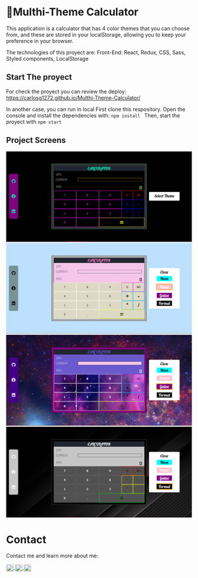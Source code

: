 # 🔢Multhi-Theme Calculator
This application is a calculator that has 4 color themes that you can choose from, and these are stored in your localStorage, allowing you to keep your preference in your browser.

The technologies of this proyect are: 
 Front-End: 
 React, Redux, CSS, Sass, Styled components, LocalStorage


##  Start The proyect
For check the proyect you can review the deploy: 
https://carlosg1272.github.io/Multhi-Theme-Calculator/

In another case, you can run in local
First clone this respository.
	Open the console and install the dependencies with: 
	 `npm install `
	Then, start the proyect with 
	 `npm start`
## Project Screens
![calculator](https://github.com/CarlosG1272/CarlosG1272/blob/main/assets/calculator/calculator1.PNG)
![calculator](https://github.com/CarlosG1272/CarlosG1272/blob/main/assets/calculator/calculator2.PNG)
![calculator](https://github.com/CarlosG1272/CarlosG1272/blob/main/assets/calculator/calculator3.PNG)
![calculator](https://github.com/CarlosG1272/CarlosG1272/blob/main/assets/calculator/calculator4.PNG)
# Contact
Contact me and learn more about me: 
<p>
    <a href="https://www.linkedin.com/in/carlos-guerra-developer/">
      <img align="center" src="https://cdn.jsdelivr.net/npm/simple-icons@3.0.1/icons/linkedin.svg" height="20" width="20" />
    </a>
    <a href="https://github.com/CarlosG1272">
      <img align="center" src="https://cdn.jsdelivr.net/npm/simple-icons@3.0.1/icons/github.svg" height="20" width="20" />
    </a>
    <a href="https://www.facebook.com/profile.php?id=100081600548515">
      <img align="center" src="https://cdn.jsdelivr.net/npm/simple-icons@3.0.1/icons/facebook.svg" height="20" width="20" />
    </a>
<p/>
